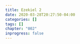 ```yaml
---
title: Ezekiel 2
date: 2020-03-28T20:27:50-04:00
categories: []
tags: []
chapter: "002"
inprogress: false
---
```


